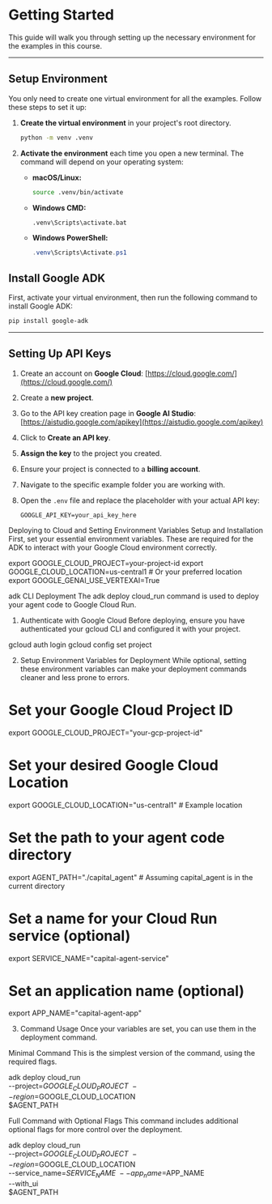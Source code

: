# Getting Started

This guide will walk you through setting up the necessary environment for the examples in this course.

---

## Setup Environment

You only need to create one virtual environment for all the examples. Follow these steps to set it up:

1.  **Create the virtual environment** in your project's root directory.

    ```bash
    python -m venv .venv
    ```

2.  **Activate the environment** each time you open a new terminal. The command will depend on your operating system:

    * **macOS/Linux:**
        ```bash
        source .venv/bin/activate
        ```

    * **Windows CMD:**
        ```cmd
        .venv\Scripts\activate.bat
        ```

    * **Windows PowerShell:**
        ```powershell
        .venv\Scripts\Activate.ps1
        ```
## Install Google ADK

First, activate your virtual environment, then run the following command to install Google ADK:

```bash
pip install google-adk
```

---


## Setting Up API Keys

1.  Create an account on **Google Cloud**: [https://cloud.google.com/](https://cloud.google.com/)
2.  Create a **new project**.
3.  Go to the API key creation page in **Google AI Studio**: [https://aistudio.google.com/apikey](https://aistudio.google.com/apikey)
4.  Click to **Create an API key**.
5.  **Assign the key** to the project you created.
6.  Ensure your project is connected to a **billing account**.
7.  Navigate to the specific example folder you are working with.
8.  Open the `.env` file and replace the placeholder with your actual API key:

    ```env
    GOOGLE_API_KEY=your_api_key_here
    ```

Deploying to Cloud and Setting Environment Variables
Setup and Installation
First, set your essential environment variables. These are required for the ADK to interact with your Google Cloud environment correctly.

export GOOGLE_CLOUD_PROJECT=your-project-id
export GOOGLE_CLOUD_LOCATION=us-central1 # Or your preferred location
export GOOGLE_GENAI_USE_VERTEXAI=True

adk CLI Deployment
The adk deploy cloud_run command is used to deploy your agent code to Google Cloud Run.

1. Authenticate with Google Cloud
Before deploying, ensure you have authenticated your gcloud CLI and configured it with your project.

gcloud auth login
gcloud config set project <your-project-id>

2. Setup Environment Variables for Deployment
While optional, setting these environment variables can make your deployment commands cleaner and less prone to errors.

# Set your Google Cloud Project ID
export GOOGLE_CLOUD_PROJECT="your-gcp-project-id"

# Set your desired Google Cloud Location
export GOOGLE_CLOUD_LOCATION="us-central1" # Example location

# Set the path to your agent code directory
export AGENT_PATH="./capital_agent" # Assuming capital_agent is in the current directory

# Set a name for your Cloud Run service (optional)
export SERVICE_NAME="capital-agent-service"

# Set an application name (optional)
export APP_NAME="capital-agent-app"

3. Command Usage
Once your variables are set, you can use them in the deployment command.

Minimal Command
This is the simplest version of the command, using the required flags.

adk deploy cloud_run \
--project=$GOOGLE_CLOUD_PROJECT \
--region=$GOOGLE_CLOUD_LOCATION \
$AGENT_PATH

Full Command with Optional Flags
This command includes additional optional flags for more control over the deployment.

adk deploy cloud_run \
--project=$GOOGLE_CLOUD_PROJECT \
--region=$GOOGLE_CLOUD_LOCATION \
--service_name=$SERVICE_NAME \
--app_name=$APP_NAME \
--with_ui \
$AGENT_PATH


